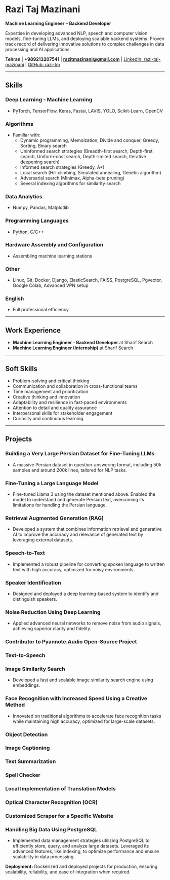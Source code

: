 # Razi Taj Mazinani  
**Machine Learning Engineer** – **Backend Developer**  

Expertise in developing advanced NLP, speech and computer vision models, fine-tuning LLMs, and deploying scalable backend systems. Proven track record of delivering innovative solutions to complex challenges in data processing and AI applications.  

**Tehran** | **+989213207541** | **razitmazinani@gmail.com** | [LinkedIn: razi-taj-mazinani](https://linkedin.com/in/razi-taj-mazinani) | [GitHub: razi-tm](https://github.com/razi-tm)  

---

## **Skills**  

### **Deep Learning - Machine Learning**  
- PyTorch, TensorFlow, Keras, Fastai, LAVIS, YOLO, Scikit-Learn, OpenCV  

### **Algorithms**  
- Familiar with:  
  - Dynamic programming, Memoization, Divide and conquer, Greedy, Sorting, Binary search  
  - Uninformed search strategies (Breadth-first search, Depth-first search, Uniform-cost search, Depth-limited search, Iterative deepening search)  
  - Informed search strategies (Greedy, A*)  
  - Local search (Hill climbing, Simulated annealing, Genetic algorithm)  
  - Adversarial search (Minimax, Alpha-beta pruning)  
  - Several indexing algorithms for similarity search  

### **Data Analytics**  
- Numpy, Pandas, Matplotlib  

### **Programming Languages**  
- Python, C/C++  

### **Hardware Assembly and Configuration**  
- Assembling machine learning stations  

### **Other**  
- Linux, Git, Docker, Django, ElasticSearch, FAISS, PostgreSQL, Pgvector, Google Colab, Advanced VPN setup  

### **English**  
- Full professional efficiency  

---

## **Work Experience**  
- **Machine Learning Engineer - Backend Developer** at Sharif Search  
- **Machine Learning Engineer (Internship)** at Sharif Search  

---

## **Soft Skills**  
- Problem-solving and critical thinking  
- Communication and collaboration in cross-functional teams  
- Time management and prioritization  
- Creative thinking and innovation  
- Adaptability and resilience in fast-paced environments  
- Attention to detail and quality assurance  
- Interpersonal skills for stakeholder engagement  
- Curiosity and continuous learning  

---

## **Projects**  

### **Building a Very Large Persian Dataset for Fine-Tuning LLMs**  
- A massive Persian dataset in question-answering format, including 50k samples and around 200k lines, tailored for NLP tasks.  

### **Fine-Tuning a Large Language Model**  
- Fine-tuned Llama 3 using the dataset mentioned above. Enabled the model to understand and generate Persian text, overcoming its limitations for handling the Persian language.  

### **Retrieval Augmented Generation (RAG)**  
- Developed a system that combines information retrieval and generative AI to improve the accuracy and relevance of generated text by leveraging external datasets.  

### **Speech-to-Text**  
- Implemented a robust pipeline for converting spoken language to written text with high accuracy, optimized for noisy environments.  

### **Speaker Identification**  
- Designed and deployed a deep learning-based system to identify and distinguish speakers.  

### **Noise Reduction Using Deep Learning**  
- Applied advanced neural networks to remove noise from audio signals, achieving superior clarity and fidelity.  

### **Contributor to Pyannote.Audio Open-Source Project**  

### **Text-to-Speech**  

### **Image Similarity Search**  
- Developed a fast and scalable image similarity search engine using embeddings.  

### **Face Recognition with Increased Speed Using a Creative Method**  
- Innovated on traditional algorithms to accelerate face recognition tasks while maintaining high accuracy, optimized for large-scale datasets.  

### **Object Detection**  

### **Image Captioning**  

### **Text Summarization**  

### **Spell Checker**  

### **Local Implementation of Translation Models**  

### **Optical Character Recognition (OCR)**  

### **Customized Scraper for a Specific Website**  

### **Handling Big Data Using PostgreSQL**  
- Implemented data management strategies utilizing PostgreSQL to efficiently store, query, and analyze large datasets. Leveraged its advanced features, like indexing, to optimize performance and ensure scalability in data processing.  

**Deployment:** Dockerized and deployed projects for production, ensuring scalability, reliability, and ease of integration when required.  
